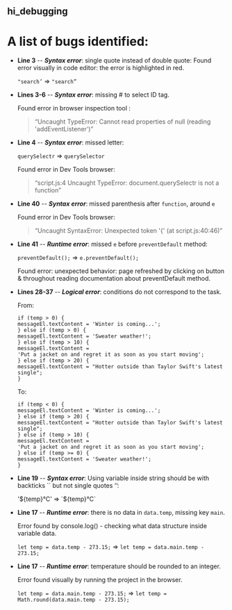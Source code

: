 ## hi_debugging

# A list of bugs identified:

- **Line 3** --
  **_Syntax error_**: single quote instead of double quote:
  Found error visually in code editor: the error is highlighted in red.

  `"search’` => `"search”`

- **Lines 3-6** --
  **_Syntax error_**: missing # to select ID tag.

  Found error in browser inspection tool :

  > “Uncaught TypeError: Cannot read properties of null (reading 'addEventListener’)”

- **Line 4** --
  **_Syntax error_**: missed letter:

  `querySelectr` => `querySelector`

  Found error in Dev Tools browser:

  > “script.js:4 Uncaught TypeError: document.querySelectr is not a function”

- **Line 40** --
  **_Syntax error_**: missed parenthesis after `function`, around `e`

  Found error in Dev Tools browser:

  > “Uncaught SyntaxError: Unexpected token '{' (at script.js:40:46)”

- **Line 41** --
  **_Runtime error_**: missed `e` before `preventDefault` method:

  `preventDefault();` => `e.preventDefault();`

  Found error: unexpected behavior: page refreshed by clicking on button & throughout reading documentation about preventDefault method.

- **Lines 28-37** --
  **_Logical error_**: conditions do not correspond to the task.

  From:

  ```
  if (temp > 0) {
  messageEl.textContent = 'Winter is coming...';
  } else if (temp > 0) {
  messageEl.textContent = 'Sweater weather!';
  } else if (temp > 10) {
  messageEl.textContent =
  'Put a jacket on and regret it as soon as you start moving';
  } else if (temp > 20) {
  messageEl.textContent = "Hotter outside than Taylor Swift's latest single";
  }
  ```

  To:

  ```
  if (temp < 0) {
  messageEl.textContent = 'Winter is coming...';
  } else if (temp > 20) {
  messageEl.textContent = "Hotter outside than Taylor Swift's latest single";
  } else if (temp > 10) {
  messageEl.textContent =
  'Put a jacket on and regret it as soon as you start moving';
  } else if (temp >= 0) {
  messageEl.textContent = 'Sweater weather!';
  }
  ```

- **Line 19** --
  **_Syntax error_**: Using variable inside string should be with backticks `` but not single quotes ‘’:

  \'\${temp}°C' => &#96;${temp}°C&#96;

- **Line 17** --
  **_Runtime error_**: there is no data in `data.temp`, missing key `main`.

  Error found by console.log() - checking what data structure inside variable data.

  `let temp = data.temp - 273.15;` => `let temp = data.main.temp - 273.15;`

- **Line 17** --
  **_Runtime error_**: temperature should be rounded to an integer.

  Error found visually by running the project in the browser.

  `let temp = data.main.temp - 273.15;` => `let temp = Math.round(data.main.temp - 273.15);`
